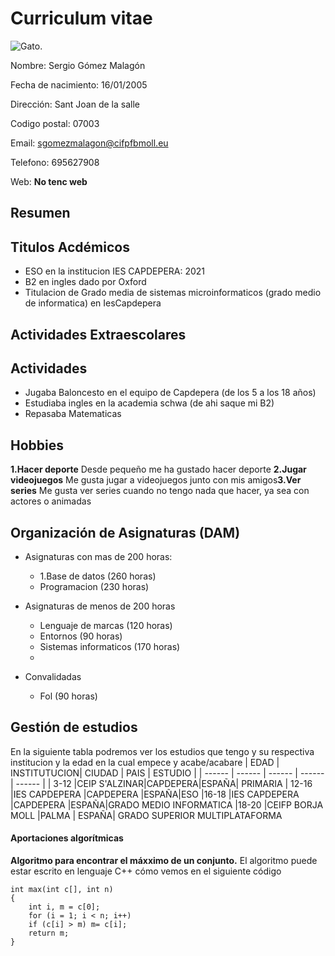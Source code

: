 # Curriculum vitae

![Gato](https://elcorreoweb.es/binrepository/761x400/43c0/675d400/none/10703/BDIX/eca-gatos-negros_20980457_20221227101253.jpg).

Nombre: Sergio Gómez Malagón

Fecha de nacimiento: 16/01/2005

Dirección: Sant Joan de la salle

Codigo postal: 07003

Email: sgomezmalagon@cifpfbmoll.eu

Telefono: 695627908

Web: **No tenc web**


## Resumen
## Titulos Acdémicos
- ESO en la institucion IES CAPDEPERA: 2021
- B2 en ingles dado por Oxford
- Titulacion de Grado media de sistemas microinformaticos (grado medio de informatica) en IesCapdepera


## Actividades Extraescolares
## Actividades 
- Jugaba Baloncesto en el equipo de Capdepera (de los 5 a los 18 años)
- Estudiaba ingles en la academia schwa (de ahi saque mi B2)
- Repasaba Matematicas

## Hobbies
**1.Hacer deporte** Desde pequeño me ha gustado hacer deporte **2.Jugar videojuegos** Me gusta jugar a videojuegos junto con mis amigos**3.Ver series** Me gusta ver series cuando no tengo nada que hacer, ya sea con actores o animadas


## Organización de Asignaturas (DAM)
 * Asignaturas con mas de 200 horas:
    * 1.Base de datos (260 horas)
    * Programacion (230 horas)

* Asignaturas de menos de 200 horas 
    * Lenguaje de marcas (120 horas)
    * Entornos (90 horas)
    * Sistemas informaticos (170 horas)
    * 
* Convalidadas 
  * Fol (90 horas) 

## Gestión de estudios
En la siguiente tabla podremos ver los estudios que tengo y su respectiva institucion y la edad en la cual empece y acabe/acabare
| EDAD | INSTITUTUCION| CIUDAD | PAIS | ESTUDIO |
| ------ | ------ | ------ | ------ | ------ |
| 3-12 |CEIP S'ALZINAR|CAPDEPERA|ESPAÑA| PRIMARIA
| 12-16 |IES CAPDEPERA |CAPDEPERA |ESPAÑA|ESO
|16-18 |IES CAPDEPERA |CAPDEPERA |ESPAÑA|GRADO MEDIO INFORMATICA
|18-20 |CEIFP BORJA MOLL |PALMA | ESPAÑA| GRADO SUPERIOR MULTIPLATAFORMA


#### Aportaciones algorítmicas

**Algoritmo para encontrar el máxximo de un conjunto.** El algoritmo puede estar escrito en lenguaje C++ cómo vemos en el siguiente código

    int max(int c[], int n)
    {
        int i, m = c[0];
        for (i = 1; i < n; i++)
        if (c[i] > m) m= c[i];
        return m;
    }

